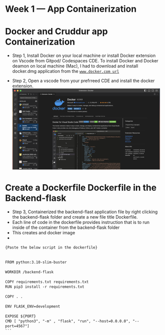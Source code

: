 # Week 1 — App Containerization

# Docker and Cruddur app Containerization


- Step 1, Install Docker on your local machine or install Docker extension on Vscode from Gitpod/ Codespaces CDE.
To install Docker and Docker deamon on local machine (Mac), I had to download and install docker.dmg application from the  [`www.docker.com url`](https://docs.docker.com/desktop/install/mac-install/)

- Step 2, Open a vscode from your prefrreed CDE and install the docker extension.
![](assest/week-1/docker%20extension.png)

# Create a Dockerfile Dockerfile in the Backend-flask
- Step 3, Containerized the backend-flast application file by right clicking the backend-flask folder and create a new file title Dockerfile.
- Each line of code in the dockerfile provides instruction that is to run inside of the container from the backend-flask folder
-   This creates and docker image
-   
````
{Paste the below script in the dockerfile}


FROM python:3.10-slim-buster

WORKDIR /backend-flask

COPY requirements.txt requirements.txt
RUN pip3 install -r requirements.txt

COPY . .

ENV FLASK_ENV=development 

EXPOSE ${PORT}
CMD [ "python3", "-m" , "flask", "run", "--host=0.0.0.0", "--port=4567"]
```
